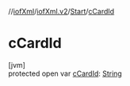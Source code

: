 //[iofXml](../../../index.md)/[iofXml.v2](../index.md)/[Start](index.md)/[cCardId](c-card-id.md)

# cCardId

[jvm]\
protected open var [cCardId](c-card-id.md): [String](https://docs.oracle.com/javase/8/docs/api/java/lang/String.html)
